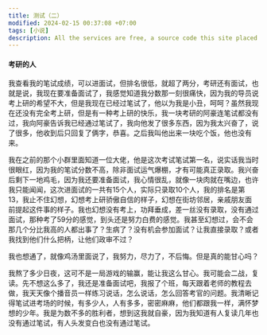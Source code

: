 ```yaml
---
title: 测试（二）
modified: 2024-02-15 00:37:08 +07:00
tags: [小说]
description: All the services are free, a source code this site placed on github repository and intergration with netlify service, another service that you can use is github page for hosting your own static site.
---
```


####  考研的人

我查看我的笔试成绩，可以进面试，但排名很低，就超了两分，考研还有面试，也就是说，我现在要准备面试了，我感觉知道我分数那一刻很痛快，因为我的导员说考上研的希望不大，但是我现在已经过笔试了，他以为我是小丑，呵呵？虽然我现在还没有完全考上研，但是有一种考上研的快乐，我一块考研的阿豪连笔试都没有过，我向阿豪告诉我已经通过笔试了，我向他发了很多东西，因为我太兴奋了，说了很多，他收到后只回复了俩字，恭喜。之后我叫他出来一块吃个饭，他也没有来。

我在之前的那个小群里面知道一位大佬，他是这次考试笔试第一名，说实话我当时很眼红，因为我的笔试分数不高，除非面试运气爆棚，才有可能真正录取。我兴奋后剩下一地鸡毛，因为我还要准备面试，我心情很乱，就像一块肉就在嘴边，也许我只能闻闻，这次进面试的一共有15个人，实际只录取10个人，我的排名是第13，我止不住幻想，幻想考上研骄傲自信的样子，幻想在街坊邻居，亲戚朋友面前提起这件事的样子。我也幻想没有考上，功拜垂成，差一丝没有录取，没有通过面试，那种考了59分的感觉，到头还是努力白费的感觉。我甚至幻想过，会不会那几个分比我高的人都出事了？生病了？没有机会参加面试？让我直接录取？或者我找到他们什么把柄，让他们政审不过？

我也想通了，就像鸡汤里面说了，我努力，尽力了，不后悔。但是真的能甘心吗？

我熬了多少日夜，这可不是一局游戏的输赢，能让我这么甘心。我可能会二战，复读。先不想这么多了，我还是准备面试吧，我报了个班，每天跟着老师的教程去做，我天天像个播音员一样练习说话，怎么说话，怎么回答考官的问题。我清晰记得笔试进考场的时候，有多少人，人有多多，密密麻麻，他们都跟我一样，满怀梦想的少年。我是为数不多的胜利者，想到这我就自豪，因为我知道有人复读几年也没有通过笔试，有人头发变白也没有通过笔试。










